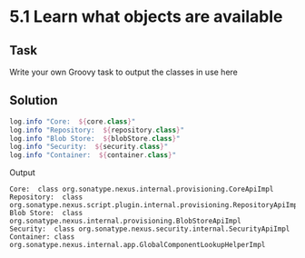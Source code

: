 # 5.1 Learn what objects are available

## Task

Write your own Groovy task to output the classes in use here

## Solution

````groovy
log.info "Core:  ${core.class}"
log.info "Repository:  ${repository.class}"
log.info "Blob Store:  ${blobStore.class}"
log.info "Security:  ${security.class}"
log.info "Container:  ${container.class}"
````

Output
````
Core:  class org.sonatype.nexus.internal.provisioning.CoreApiImpl
Repository:  class org.sonatype.nexus.script.plugin.internal.provisioning.RepositoryApiImpl
Blob Store:  class org.sonatype.nexus.internal.provisioning.BlobStoreApiImpl
Security:  class org.sonatype.nexus.security.internal.SecurityApiImpl
Container: class
org.sonatype.nexus.internal.app.GlobalComponentLookupHelperImpl
````